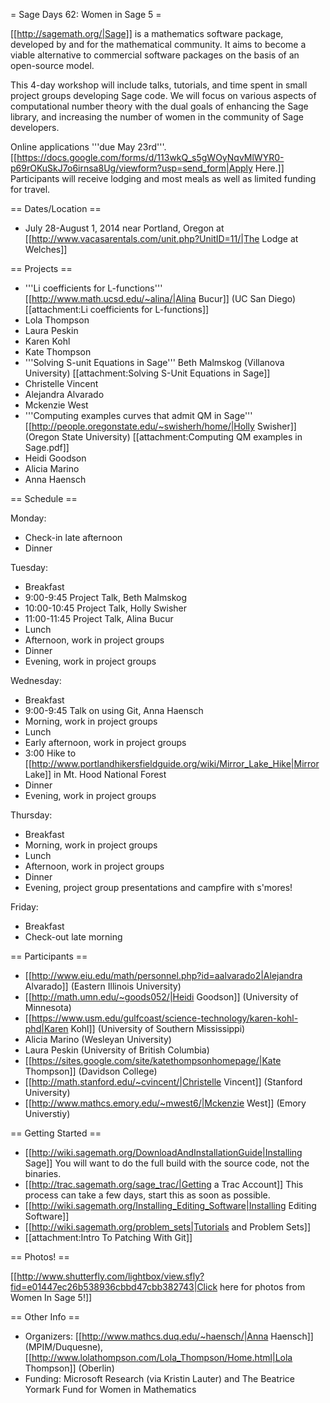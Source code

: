 = Sage Days 62: Women in Sage 5 =

[[http://sagemath.org/|Sage]] is a mathematics software package, developed by and for the mathematical community.  It aims to become a viable alternative to commercial software packages on the basis of an open-source model.

This 4-day workshop will include talks, tutorials, and time spent in small project groups developing Sage code. We will focus on various aspects of computational number theory with the dual goals of enhancing the Sage library, and increasing the number of women in the community of Sage developers.

Online applications '''due May 23rd'''. [[https://docs.google.com/forms/d/113wkQ_s5gWOyNqvMlWYR0-p69rOKuSkJ7o6irnsa8Ug/viewform?usp=send_form|Apply Here.]] Participants will receive lodging and most meals as well as limited funding for travel.   

== Dates/Location ==

 * July 28-August 1, 2014 near Portland, Oregon at [[http://www.vacasarentals.com/unit.php?UnitID=11/|The Lodge at Welches]]

== Projects ==

 * '''Li coefficients for L-functions''' [[http://www.math.ucsd.edu/~alina/|Alina Bucur]] (UC San Diego) [[attachment:Li coefficients for L-functions]]
  * Lola Thompson
  * Laura Peskin
  * Karen Kohl
  * Kate Thompson
 * '''Solving S-unit Equations in Sage''' Beth Malmskog (Villanova University) [[attachment:Solving S-Unit Equations in Sage]]
  * Christelle Vincent
  * Alejandra Alvarado
  * Mckenzie West
 * '''Computing examples curves that admit QM in Sage''' [[http://people.oregonstate.edu/~swisherh/home/|Holly Swisher]] (Oregon State University) [[attachment:Computing QM examples in Sage.pdf]]
  * Heidi Goodson
  * Alicia Marino
  * Anna Haensch

== Schedule ==

Monday: 
 * Check-in late afternoon
 * Dinner

Tuesday: 
 * Breakfast
 * 9:00-9:45 Project Talk, Beth Malmskog
 * 10:00-10:45 Project Talk, Holly Swisher
 * 11:00-11:45 Project Talk, Alina Bucur
 * Lunch
 * Afternoon, work in project groups 
 * Dinner
 * Evening, work in project groups


Wednesday: 
 * Breakfast
 * 9:00-9:45 Talk on using Git, Anna Haensch
 * Morning, work in project groups
 * Lunch
 * Early afternoon, work in project groups
 * 3:00 Hike to [[http://www.portlandhikersfieldguide.org/wiki/Mirror_Lake_Hike|Mirror Lake]] in Mt. Hood National Forest
 * Dinner
 * Evening, work in project groups

Thursday: 
 * Breakfast
 * Morning, work in project groups
 * Lunch 
 * Afternoon, work in project groups
 * Dinner
 * Evening, project group presentations and campfire with s'mores!

Friday: 
 * Breakfast
 * Check-out late morning

== Participants ==
 * [[http://www.eiu.edu/math/personnel.php?id=aalvarado2|Alejandra Alvarado]] (Eastern Illinois University)
 * [[http://math.umn.edu/~goods052/|Heidi Goodson]] (University of Minnesota)
 * [[https://www.usm.edu/gulfcoast/science-technology/karen-kohl-phd|Karen Kohl]] (University of Southern Mississippi)
 * Alicia Marino (Wesleyan University)
 * Laura Peskin (University of British Columbia)
 * [[https://sites.google.com/site/katethompsonhomepage/|Kate Thompson]] (Davidson College)
 * [[http://math.stanford.edu/~cvincent/|Christelle Vincent]] (Stanford University)
 * [[http://www.mathcs.emory.edu/~mwest6/|Mckenzie West]] (Emory Universtiy)

== Getting Started ==
 * [[http://wiki.sagemath.org/DownloadAndInstallationGuide|Installing Sage]] You will want to do the full build with the source code, not the binaries. 
 * [[http://trac.sagemath.org/sage_trac/|Getting a Trac Account]] This process can take a few days, start this as soon as possible. 
 * [[http://wiki.sagemath.org/Installing_Editing_Software|Installing Editing Software]]
 * [[http://wiki.sagemath.org/problem_sets|Tutorials and Problem Sets]]
 * [[attachment:Intro To Patching With Git]]

== Photos! ==

[[http://www.shutterfly.com/lightbox/view.sfly?fid=e01447ec26b538936cbbd47cbb382743|Click here for photos from Women In Sage 5!]]


== Other Info ==

 * Organizers: [[http://www.mathcs.duq.edu/~haensch/|Anna Haensch]] (MPIM/Duquesne), [[http://www.lolathompson.com/Lola_Thompson/Home.html|Lola Thompson]] (Oberlin) 
 * Funding: Microsoft Research  (via Kristin Lauter) and The Beatrice Yormark Fund for Women in Mathematics
